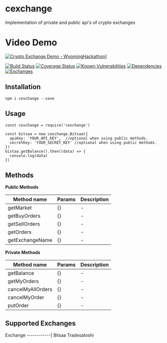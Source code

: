 # cexchange
Implementation of private and public api's of crypto exchanges

# Video Demo
[![Crypto Exchange Demo - WyomingHackathon](https://img.youtube.com/vi/RT-2c8oqIrg/0.jpg)](https://www.youtube.com/watch?v=RT-2c8oqIrg "Crypto Exchange Demo - WyomingHackathon")]

[![Build Status](https://travis-ci.org/aleemuddin13/cexchange.svg?branch=master)](https://travis-ci.org/aleemuddin13/cexchange)
[![Coverage Status](https://coveralls.io/repos/github/aleemuddin13/cexchange/badge.svg?branch=master)](https://coveralls.io/github/aleemuddin13/cexchange?branch=master)
[![Known Vulnerabilities](https://snyk.io/test/github/aleemuddin13/cexchange/badge.svg?targetFile=package.json)](https://snyk.io/test/github/aleemuddin13/cexchange?targetFile=package.json)
[![Dependencies](https://david-dm.org/aleemuddin13/cexchange.svg)](https://david-dm.org/aleemuddin13/cexchange.svg)
[![Exchanges](https://img.shields.io/badge/exchanges-2-blue.svg)](https://img.shields.io/badge/exchanges-2-blue.svg)

## Installation
```shell
npm i cexchange --save
```

## Usage
```shell
const cexchange = require('cexchange')

const bitsaa = new cexchange.Bitsaa({
  apiKey: 'YOUR_API_KEY',  //optional when using public methods.
  secretKey: 'YOUR_SECRET_KEY' //optional when using public methods.
})
bistaa.getBalance().then((data) => {
  console.log(data)
})
```

## Methods
**Public Methods** 

   Method name  |Params                         |Description                  
----------------|-------------------------------|-----------------------------
|getMarket|{}            | -           |
|getBuyOrders |{}            | -           |
|getSellOrders|{}            | -           |
|getOrders|{}            | -           |
|getExchangeName|{}            | -           |

**Private Methods**

   Method name  |Params                         |Description                  
----------------|-------------------------------|-----------------------------
|getBalance|{}            | -           |
|getMyOrders |{}            | -           |
|cancelMyAllOrders|{}            | -           |
|cancelMyOrder|{}            | -           |
|putOrder|{}            | -           |

## Supported Exchanges

  Exchange 
------------|
Bitsaa
Tradesatoshi
